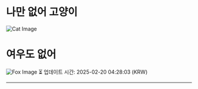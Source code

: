 
# 나만 없어 고양이

![Cat Image](https://cdn2.thecatapi.com/images/MTg4MjM4Mg.jpg)

# 여우도 없어
![Fox Image](https://randomfox.ca/images/15.jpg)
⏳ 업데이트 시간: 2025-02-20 04:28:03 (KRW)

---
